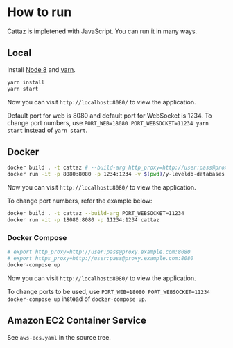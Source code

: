# How to run

Cattaz is impletened with JavaScript.
You can run it in many ways.

## Local

Install [Node 8](https://nodejs.org/en/download/) and [yarn](https://yarnpkg.com/en/docs/install).

```bash
yarn install
yarn start
```

Now you can visit `http://localhost:8080/` to view the application.

Default port for web is 8080 and default port for WebSocket is 1234. To change port numbers, use `PORT_WEB=18080 PORT_WEBSOCKET=11234 yarn start` instead of `yarn start`.

## Docker

```bash
docker build . -t cattaz # --build-arg http_proxy=http://user:pass@proxy.example.com:8080 --build-arg https_proxy=http://user:pass@proxy.example.com:8080
docker run -it -p 8080:8080 -p 1234:1234 -v $(pwd)/y-leveldb-databases:/usr/src/app/y-leveldb-databases cattaz
```

Now you can visit `http://localhost:8080/` to view the application.

To change port numbers, refer the example below:

```bash
docker build . -t cattaz --build-arg PORT_WEBSOCKET=11234
docker run -it -p 18080:8080 -p 11234:1234 cattaz
```

### Docker Compose

```bash
# export http_proxy=http://user:pass@proxy.example.com:8080
# export https_proxy=http://user:pass@proxy.example.com:8080
docker-compose up
```

Now you can visit `http://localhost:8080/` to view the application.

To change ports to be used, use `PORT_WEB=18080 PORT_WEBSOCKET=11234 docker-compose up` instead of `docker-compose up`.

## Amazon EC2 Container Service

See `aws-ecs.yaml` in the source tree.
